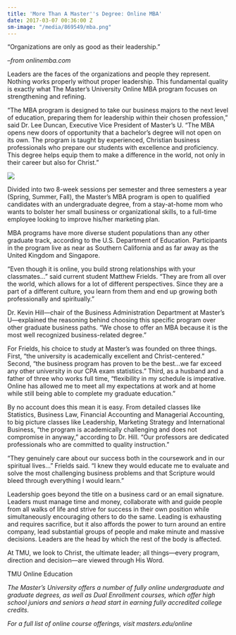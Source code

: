 ```yaml
---
title: 'More Than A Master''s Degree: Online MBA'
date: 2017-03-07 00:36:00 Z
sm-image: "/media/869549/mba.png"
---
```


“Organizations are only as good as their leadership.”

–*from onlinemba.com*

Leaders are the faces of the organizations and people they represent. Nothing works properly without proper leadership. This fundamental quality is exactly what The Master’s University Online MBA program focuses on strengthening and refining.

“The MBA program is designed to take our business majors to the next level of education, preparing them for leadership within their chosen profession,” said Dr. Lee Duncan, Executive Vice President of Master’s U. “The MBA opens new doors of opportunity that a bachelor’s degree will not open on its own. The program is taught by experienced, Christian business professionals who prepare our students with excellence and proficiency. This degree helps equip them to make a difference in the world, not only in their career but also for Christ.”

![](http://www.masters.edu/media/869549/mba.png?width=500&height=320.1438848920863)

Divided into two 8-week sessions per semester and three semesters a year (Spring, Summer, Fall), the Master’s MBA program is open to qualified candidates with an undergraduate degree, from a stay-at-home mom who wants to bolster her small business or organizational skills, to a full-time employee looking to improve his/her marketing plan.

MBA programs have more diverse student populations than any other graduate track, according to the U.S. Department of Education. Participants in the program live as near as Southern California and as far away as the United Kingdom and Singapore.

“Even though it is online, you build strong relationships with your classmates…” said current student Matthew Frields. “They are from all over the world, which allows for a lot of different perspectives. Since they are a part of a different culture, you learn from them and end up growing both professionally and spiritually.”

Dr. Kevin Hill—chair of the Business Administration Department at Master’s U—explained the reasoning behind choosing this specific program over other graduate business paths. “We chose to offer an MBA because it is the most well recognized business-related degree.”

For Frields, his choice to study at Master’s was founded on three things. First, “the university is academically excellent and Christ-centered.” Second, “the business program has proven to be the best…we far exceed any other university in our CPA exam statistics.” Third, as a husband and a father of three who works full time, “flexibility in my schedule is imperative. Online has allowed me to meet all my expectations at work and at home while still being able to complete my graduate education.”

By no account does this mean it is easy. From detailed classes like Statistics, Business Law, Financial Accounting and Managerial Accounting, to big picture classes like Leadership, Marketing Strategy and International Business, “the program is academically challenging and does not compromise in anyway,” according to Dr. Hill. “Our professors are dedicated professionals who are committed to quality instruction.”

“They genuinely care about our success both in the coursework and in our spiritual lives…” Frields said. “I knew they would educate me to evaluate and solve the most challenging business problems and that Scripture would bleed through everything I would learn.”

Leadership goes beyond the title on a business card or an email signature. Leaders must manage time and money, collaborate with and guide people from all walks of life and strive for success in their own position while simultaneously encouraging others to do the same. Leading is exhausting and requires sacrifice, but it also affords the power to turn around an entire company, lead substantial groups of people and make minute and massive decisions. Leaders are the head by which the rest of the body is affected.

At TMU, we look to Christ, the ultimate leader; all things—every program, direction and decision—are viewed through His Word.

TMU Online Education

*The Master’s University offers a number of fully online undergraduate and graduate degrees, as well as Dual Enrollment courses, which offer high school juniors and seniors a head start in earning fully accredited college credits.*

*For a full list of online course offerings, visit masters.edu/online*

